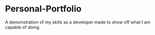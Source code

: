 # Personal-Portfolio
A demonstration of my skills as a developer made to show off what I am capable of doing
